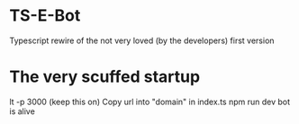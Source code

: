 # TS-E-Bot

Typescript rewire of the not very loved (by the developers) first version

# The very scuffed startup

lt -p 3000 (keep this on)
Copy url into "domain" in index.ts
npm run dev
bot is alive
